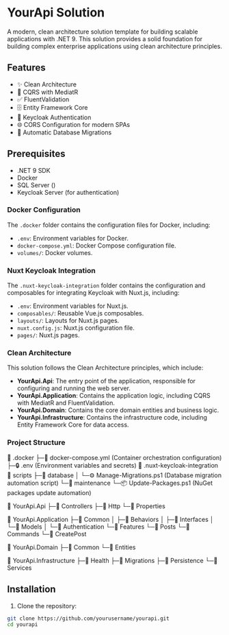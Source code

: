 # YourApi Solution

A modern, clean architecture solution template for building scalable applications with .NET 9. This solution provides a solid foundation for building complex enterprise applications using clean architecture principles.

## Features

- ✨ Clean Architecture
- 🎯 CQRS with MediatR
- ✅ FluentValidation
- 🗄️ Entity Framework Core
- 🔐 Keycloak Authentication
- 🌐 CORS Configuration for modern SPAs
- 🔄 Automatic Database Migrations

## Prerequisites

- .NET 9 SDK
- Docker
- SQL Server ()
- Keycloak Server (for authentication)

### Docker Configuration

The `.docker` folder contains the configuration files for Docker, including:

- `.env`: Environment variables for Docker.
- `docker-compose.yml`: Docker Compose configuration file.
- `volumes/`: Docker volumes.

### Nuxt Keycloak Integration

The `.nuxt-keycloak-integration` folder contains the configuration and composables for integrating Keycloak with Nuxt.js, including:

- `.env`: Environment variables for Nuxt.js.
- `composables/`: Reusable Vue.js composables.
- `layouts/`: Layouts for Nuxt.js pages.
- `nuxt.config.js`: Nuxt.js configuration file.
- `pages/`: Nuxt.js pages.

### Clean Architecture

This solution follows the Clean Architecture principles, which include:

- **YourApi.Api**: The entry point of the application, responsible for configuring and running the web server.
- **YourApi.Application**: Contains the application logic, including CQRS with MediatR and FluentValidation.
- **YourApi.Domain**: Contains the core domain entities and business logic.
- **YourApi.Infrastructure**: Contains the infrastructure code, including Entity Framework Core for data access.

### Project Structure
📁 .docker
   ├─🐳 docker-compose.yml (Container orchestration configuration)
   ├─🔒 .env (Environment variables and secrets)
📁 .nuxt-keycloak-integration
📁 scripts
   ├─📁 database
   │  └─⚙️ Manage-Migrations.ps1 (Database migration automation script)
   └─📁 maintenance
      └─📦 Update-Packages.ps1 (NuGet packages update automation)

📁 YourApi.Api
   ├─📁 Controllers
   ├─📁 Http
   └─📁 Properties

📁 YourApi.Application
   ├─📁 Common
   │  ├─📁 Behaviors
   │  ├─📁 Interfaces
   │  └─📁 Models
   │     └─📁 Authentication
   └─📁 Features
      └─📁 Posts
         └─📁 Commands
            └─📁 CreatePost

📁 YourApi.Domain
   ├─📁 Common
   └─📁 Entities

📁 YourApi.Infrastructure
   ├─📁 Health
   ├─📁 Migrations
   ├─📁 Persistence
   └─📁 Services

## Installation

1. Clone the repository:

```bash
git clone https://github.com/yourusername/yourapi.git
cd yourapi